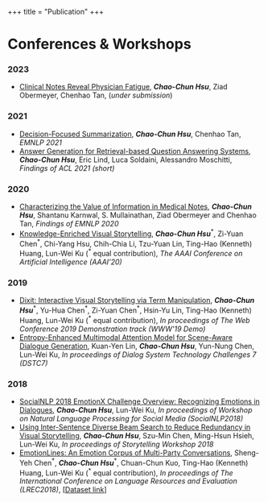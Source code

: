 +++
title = "Publication"
+++

# Conferences & Workshops
### 2023
* [Clinical Notes Reveal Physician Fatigue](https://arxiv.org/abs/2312.03077), **_Chao-Chun Hsu_**,  Ziad Obermeyer, Chenhao Tan, (*under submission*)
### 2021
* [Decision-Focused Summarization](https://arxiv.org/abs/2109.06896), **_Chao-Chun Hsu_**, Chenhao Tan, *EMNLP 2021*
* [Answer Generation for Retrieval-based Question Answering Systems](https://arxiv.org/abs/2106.00955), **_Chao-Chun Hsu_**, Eric Lind, Luca Soldaini, Alessandro Moschitti, *Findings of ACL 2021 (short)*
### 2020
* [Characterizing the Value of Information in Medical Notes](https://arxiv.org/pdf/2010.03574.pdf), **_Chao-Chun Hsu_**, Shantanu Karnwal, S. Mullainathan, Ziad Obermeyer and Chenhao Tan, *Findings of EMNLP 2020*
* [Knowledge-Enriched Visual Storytelling](https://arxiv.org/abs/1912.01496), **_Chao-Chun Hsu_**<sup>\*</sup>, Zi-Yuan Chen<sup>\*</sup>, Chi-Yang Hsu, Chih-Chia Li, Tzu-Yuan Lin, Ting-Hao (Kenneth) Huang, Lun-Wei Ku (<sup>\*</sup> equal contribution), *The AAAI Conference on Artificial Intelligence (AAAI'20)*  

### 2019
* [Dixit: Interactive Visual Storytelling via Term Manipulation](https://arxiv.org/abs/1903.02230), **_Chao-Chun Hsu_**<sup>\*</sup>, Yu-Hua Chen<sup>\*</sup>, Zi-Yuan Chen<sup>\*</sup>, Hsin-Yu Lin, Ting-Hao (Kenneth) Huang, Lun-Wei Ku (<sup>\*</sup> equal contribution), *In proceedings of The Web Conference 2019 Demonstration track (WWW'19 Demo)*  
* [Entropy-Enhanced Multimodal Attention Model for Scene-Aware Dialogue Generation](http://workshop.colips.org/dstc7/papers/25.pdf), Kuan-Yen Lin, **_Chao-Chun Hsu_**, Yun-Nung Chen, Lun-Wei Ku, *In proceedings of Dialog System Technology Challenges 7 (DSTC7)*   

### 2018
* [SocialNLP 2018 EmotionX Challenge Overview: Recognizing Emotions in Dialogues](https://www.aclweb.org/anthology/W18-3505), **_Chao-Chun Hsu_**, Lun-Wei Ku, *In proceedings of Workshop on Natural Language Processing for Social Media (SocialNLP2018)*  
* [Using Inter-Sentence Diverse Beam Search to Reduce Redundancy in Visual Storytelling](https://arxiv.org/abs/1805.11867), **_Chao-Chun Hsu_**, Szu-Min Chen, Ming-Hsun Hsieh, Lun-Wei Ku, *In proceedings of Storytelling Workshop 2018*  
* [EmotionLines: An Emotion Corpus of Multi-Party Conversations](https://arxiv.org/abs/1802.08379), Sheng-Yeh Chen<sup>\*</sup>, **_Chao-Chun Hsu_**<sup>\*</sup>, Chuan-Chun Kuo, Ting-Hao (Kenneth) Huang, Lun-Wei Ku (<sup>\*</sup> equal contribution), *In proceedings of The International Conference on Language Resources and Evaluation (LREC2018)*, \[[Dataset link](http://doraemon.iis.sinica.edu.tw/emotionlines/index.html)\]
